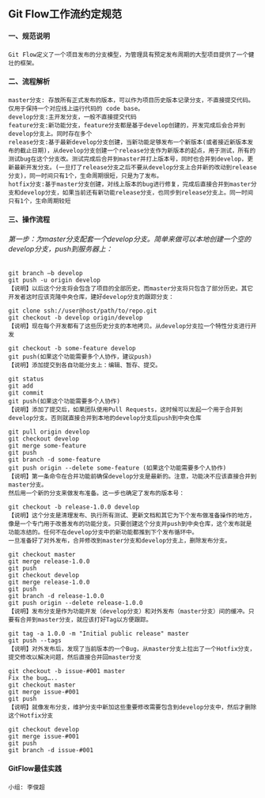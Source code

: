 ## Git Flow工作流约定规范

#### 一、规范说明
    Git Flow定义了一个项目发布的分支模型，为管理具有预定发布周期的大型项目提供了一个健壮的框架。


#### 二、流程解析

    master分支: 存放所有正式发布的版本，可以作为项目历史版本记录分支，不直接提交代码。仅用于保持一个对应线上运行代码的 code base。
    develop分支:主开发分支，一般不直接提交代码
    feature分支:新功能分支，feature分支都是基于develop创建的，开发完成后会合并到develop分支上。同时存在多个
    release分支:基于最新develop分支创建，当新功能足够发布一个新版本(或者接近新版本发布的截止日期)，从develop分支创建一个release分支作为新版本的起点，用于测试，所有的测试bug在这个分支改。测试完成后合并到master并打上版本号，同时也合并到develop，更新最新开发分支。(一旦打了release分支之后不要从develop分支上合并新的改动到release分支)，同一时间只有1个，生命周期很短，只是为了发布。
    hotfix分支:基于master分支创建，对线上版本的bug进行修复，完成后直接合并到master分支和develop分支，如果当前还有新功能release分支，也同步到release分支上。同一时间只有1个，生命周期较短



#### 三、操作流程

###### 第一步：为master分支配套一个develop分支。简单来做可以本地创建一个空的develop分支，push到服务器上：

    git branch –b develop
    git push -u origin develop
    【说明】以后这个分支将会包含了项目的全部历史，而master分支将只包含了部分历史。其它开发者这时应该克隆中央仓库，建好develop分支的跟踪分支：

    git clone ssh://user@host/path/to/repo.git
    git checkout -b develop origin/develop
    【说明】现在每个开发都有了这些历史分支的本地拷贝。从develop分支拉一个特性分支进行开发

    git checkout -b some-feature develop
    git push(如果这个功能需要多个人协作，建议push)
    【说明】添加提交到各自功能分支上：编辑、暂存、提交。

    git status
    git add
    git commit
    git push(如果这个功能需要多个人协作)
    【说明】添加了提交后，如果团队使用Pull Requests，这时候可以发起一个用于合并到develop分支。否则就直接合并到本地的develop分支后push到中央仓库

    git pull origin develop
    git checkout develop
    git merge some-feature
    git push
    git branch -d some-feature
    git push origin --delete some-feature (如果这个功能需要多个人协作) 
    【说明】第一条命令在合并功能前确保develop分支是最新的。注意，功能决不应该直接合并到master分支。
    然后用一个新的分支来做发布准备。这一步也确定了发布的版本号：

    git checkout -b release-1.0.0 develop
    【说明】这个分支是清理发布、执行所有测试、更新文档和其它为下个发布做准备操作的地方，像是一个专门用于改善发布的功能分支。只要创建这个分支并push到中央仓库，这个发布就是功能冻结的。任何不在develop分支中的新功能都推到下个发布循环中。
    一旦准备好了对外发布，合并修改到master分支和develop分支上，删除发布分支。
    
    git checkout master
    git merge release-1.0.0
    git push
    git checkout develop
    git merge release-1.0.0
    git push
    git branch -d release-1.0.0
    git push origin --delete release-1.0.0
    【说明】发布分支是作为功能开发（develop分支）和对外发布（master分支）间的缓冲。只要有合并到master分支，就应该打好Tag以方便跟踪。
    
    git tag -a 1.0.0 -m "Initial public release" master
    git push --tags
    【说明】对外发布后，发现了当前版本的一个Bug，从master分支上拉出了一个Hotfix分支，提交修改以解决问题，然后直接合并回master分支
    
    git checkout -b issue-#001 master
    Fix the bug…..
    git checkout master
    git merge issue-#001
    git push
    【说明】就像发布分支，维护分支中新加这些重要修改需要包含到develop分支中，然后才删除这个Hotfix分支
    
    git checkout develop
    git merge issue-#001
    git push
    git branch -d issue-#001

#### GitFlow最佳实践
    小组: 李俊超